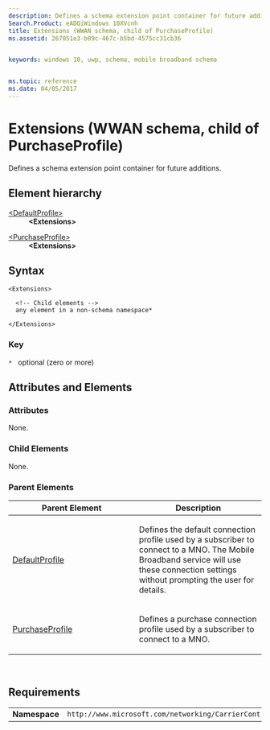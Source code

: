 ```yaml
---
description: Defines a schema extension point container for future additions.
Search.Product: eADQiWindows 10XVcnh
title: Extensions (WWAN schema, child of PurchaseProfile)
ms.assetid: 267051e3-b09c-467c-b5bd-4575cc31cb36


keywords: windows 10, uwp, schema, mobile broadband schema


ms.topic: reference
ms.date: 04/05/2017
---
```


# Extensions (WWAN schema, child of PurchaseProfile)


Defines a schema extension point container for future additions.

## Element hierarchy

<dl>
<dt><a href="element-defaultprofile.md">&lt;DefaultProfile&gt;</a></dt>
<dd><b>&lt;Extensions&gt;</b></dd>
</dl>
<dl>
<dt><a href="element-purchaseprofile.md">&lt;PurchaseProfile&gt;</a></dt>
<dd><b>&lt;Extensions&gt;</b></dd>
</dl>

## Syntax

``` syntax
<Extensions>

  <!-- Child elements -->
  any element in a non-schema namespace*

</Extensions>
```

### Key

`*`   optional (zero or more)

## Attributes and Elements


### Attributes

None.

### Child Elements

None.

### Parent Elements

<table>
<colgroup>
<col width="50%" />
<col width="50%" />
</colgroup>
<thead>
<tr class="header">
<th>Parent Element</th>
<th>Description</th>
</tr>
</thead>
<tbody>
<tr class="odd">
<td><a href="element-defaultprofile.md">DefaultProfile</a> </td>
<td><p>Defines the default connection profile used by a subscriber to connect to a MNO. The Mobile Broadband service will use these connection settings without prompting the user for details.</p></td>
</tr>
<tr class="even">
<td><a href="element-purchaseprofile.md">PurchaseProfile</a> </td>
<td><p>Defines a purchase connection profile used by a subscriber to connect to a MNO.</p></td>
</tr>
</tbody>
</table>

 

## Requirements

|          |         |
|----------|--------------|
| **Namespace** | `http://www.microsoft.com/networking/CarrierControl/WWAN/v1` |

 

 




